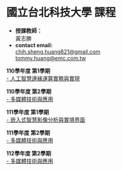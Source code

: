 #  國立台北科技大學 課程

* **授課教師：** <br>
 黃志勝 <br>
* **contact email:**<br> 
chih.sheng.huang821@gmail.com<br>
tommy.huang@emc.com.tw<br>

**110學年度 第1學期** </br>
[- 人工智慧邊緣運算實務與實現](https://github.com/TommyHuang821/NTUT_Course/tree/main/NTUT_110-1_EdgeAICourse)

**110學年度 第2學期** </br>
[- 多媒體技術與應用](https://github.com/TommyHuang821/NTUT_Course/tree/main/NTUT_110-2_MTA)

**111學年度 第1學期** </br>
[- 嵌入式智慧影像分析與實境界面](https://github.com/TommyHuang821/NTUT_Course/blob/main/NTUT_111-1/)

**111學年度 第2學期** </br>
[- 多媒體技術與應用](https://github.com/TommyHuang821/NTUT_Course/tree/main/NTUT_111-2_MTA) 

**112學年度 第2學期** </br>
[- 多媒體技術與應用](https://github.com/TommyHuang821/NTUT_Course/tree/main/NTUT_112-2_MTA) 
